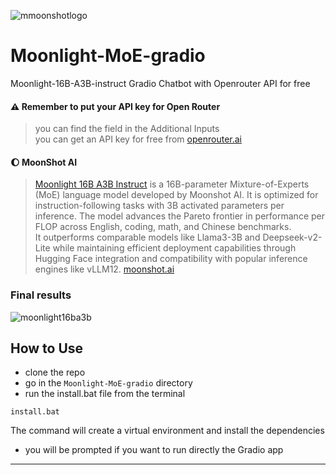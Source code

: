 

![mmoonshotlogo](https://github.com/user-attachments/assets/daa3c23b-1e01-4c84-b3bb-27e94b88bcbb)

# Moonlight-MoE-gradio
 Moonlight-16B-A3B-instruct Gradio Chatbot with Openrouter API for free

 #### ⚠️ Remember to put your API key for Open Router
> you can find the field in the Additional Inputs<br>
> you can get an API key for free from [openrouter.ai](https://openrouter.ai/settings/keys)


#### 🌔 MoonShot AI
> [Moonlight 16B A3B Instruct](https://huggingface.co/moonshotai) is a 16B-parameter Mixture-of-Experts (MoE) language model developed by Moonshot AI. It is optimized for instruction-following tasks with 3B activated parameters per inference. The model advances the Pareto frontier in performance per FLOP across English, coding, math, and Chinese benchmarks.<br>
> It outperforms comparable models like Llama3-3B and Deepseek-v2-Lite while maintaining efficient deployment capabilities through Hugging Face integration and compatibility with popular inference engines like vLLM12.
 [moonshot.ai](https://www.moonshot.cn/)


### Final results

![moonlight16ba3b](https://github.com/user-attachments/assets/b1d53dd4-ac5d-4663-994d-2855a4cf60fd)


## How to Use
- clone the repo
- go in the `Moonlight-MoE-gradio` directory
- run the install.bat file from the terminal
```batch
install.bat
```
The command will create a virtual environment and install the dependencies
- you will be prompted if you want to run directly the Gradio app


---

